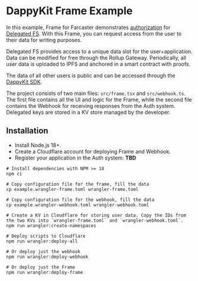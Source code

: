 # DappyKit Frame Example

In this example, Frame for Farcaster demonstrates [authorization](https://github.com/DappyKit/farcaster-auth) for [Delegated FS](https://github.com/DappyKit/farcaster-auth/tree/master/src/service/delegated-fs). With this Frame, you can request access from the user to their data for writing purposes.

Delegated FS provides access to a unique data slot for the user+application. Data can be modified for free through the Rollup Gateway. Periodically, all user data is uploaded to IPFS and anchored in a smart contract with proofs.

The data of all other users is public and can be accessed through the [DappyKit SDK](https://github.com/DappyKit/sdk).

The project consists of two main files: `src/frame.tsx` and `src/webhook.ts`. The first file contains all the UI and logic for the Frame, while the second file contains the Webhook for receiving responses from the Auth system. Delegated keys are stored in a KV store managed by the developer.

## Installation

* Install Node.js 18+.
* Create a Cloudflare account for deploying Frame and Webhook.
* Register your application in the Auth system: **TBD**

```shell
# Install dependencies with NPM >= 18
npm ci

# Copy configuration file for the frame, fill the data
cp example.wrangler-frame.toml wrangler-frame.toml

# Copy configuration file for the webhook, fill the data
cp example.wrangler-webhook.toml wrangler-webhook.toml

# Create a KV in Cloudflare for storing user data. Copy the IDs from the two KVs into `wrangler-frame.toml` and `wrangler-webhook.toml`.
npm run wrangler:create-namespaces

# Deploy scripts to Cloudflare
npm run wrangler:deploy-all
```

```shell
# Or deploy just the webhook
npm run wrangler:deploy-webhook

# Or deploy just the Frame
npm run wrangler:deploy-frame
```
